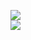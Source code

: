 [![](https://img.shields.io/badge/Made%20With-Github%20Spray-lightgrey.svg?style=for-the-badge&logo=github)](https://github.com/Annihil/github-spray#31008)  
[![](https://i.imgur.com/2DrTn0Z.gif)](https://github.com/Annihil/github-spray)